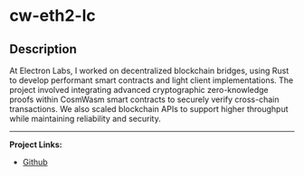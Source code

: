 # cw-eth2-lc


## Description

At Electron Labs, I worked on decentralized blockchain bridges, using Rust to develop performant smart contracts and light client implementations. The project involved integrating advanced cryptographic zero-knowledge proofs within CosmWasm smart contracts to securely verify cross-chain transactions. We also scaled blockchain APIs to support higher throughput while maintaining reliability and security.

---

**Project Links:**  
- [Github](https://github.com/Electron-Labs/cw-eth2-lc)  
